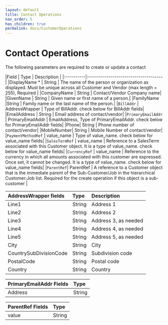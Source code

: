 ```yaml
---
layout: default
title: Contact Operations
nav_order: 5
has_children: true
permalink: docs/CustomerOperations
---
```


# Contact Operations


The following parameters are required to create or update a contact

|Field  | Type                          | Description |
|:----------|:-------------------------------------|
|DisplayName * | String | The name of the person or organization as displayed. Must be unique across all Customer and Vendor (max length = 255), Required  |
|CompanyName | String | Contact/Vendor Company name|
|GivenName | String | Given name or first name of a person.|
|FamilyName |String | Family name or the last name of the person.|
|`BillAddr` | AddressWrapper | Type of BillAddr. check below for BillAddr fields|
|EmailAddress | String | Email address of contact/vendor|
|`PrimaryEmailAddr` | PrimaryEmailAddr | EmailAddress, Type of PrimaryEmailAddr. check below for PrimaryEmailAddr fields|
|Phone| String | Phone number of contact/vendor|
|MobileNumber| String | Mobile Number of contact/vendor|
|`PaymentMethodRef` | value_name | Type of value_name. check below for value_name fields|
|`SalesTermRef`  | value_name | Reference to a SalesTerm associated with this Customer object. It is a type of value_name. check below for value_name fields|
|`CurrencyRef` | value_name |  Reference to the currency in which all amounts associated with this customer are expressed. Once set, it cannot be changed. It is a type of value_name. check below for value_name fields|
|`ParentRef`| ParentRef | A reference to a Customer object that is the immediate parent of the Sub-Customer/Job in the hierarchical Customer:Job list. Required for the create operation if this object is a sub-customer |





|AddressWrapper fields | Type| Description
|:---------------------|:-----------|:------|
|Line1 | String | Address 1 |
|Line2 | String | Address 2 |
|Line3 | String | Address 3, as needed | 
|Line4 | String | Address 4, as needed |
|Line5 | String | Address 5, as needed |
|City  | String | City | 
|CountrySubDivisionCode | String | Subdivision code|
|PostalCode | String | Postal code | 
|Country | String | Country |




|PrimaryEmailAddr  Fields | Type|
|:------------------------|:----|
|Address | String | An email address. The address format must follow. |

|ParentRef Fields | Type|
|:----------------|:----|
|value | String | The ID (QuickBooks Online Unique ID) for the referenced parent customer/vendor. |

